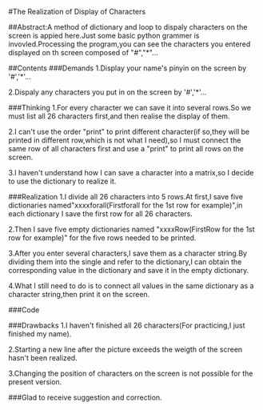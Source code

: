 #The Realization of Display of Characters

##Abstract:A method of dictionary and loop to dispaly characters on the screen is appied here.Just some basic python grammer is invovled.Processing the program,you can see the characters you entered displayed on th screen composed of "#","*"...

##Contents
###Demands
1.Display your name's pinyin on the screen by '#','*'...

2.Dispaly any characters you put in on the screen by '#','*'...

###Thinking
1.For every character we can save it into several rows.So we must list all 26 characters first,and then realise the display of them.

2.I can't use the order "print" to print different character(if so,they will be printed in different row,which is not what I need),so I must connect the same row of all characters first and use a "print" to print all rows on the screen.

3.I haven't understand how I can save a character into a matrix,so I decide to use the dictionary to realize it.

###Realization
1.I divide all 26 characters into 5 rows.At first,I save five dictionaries named"xxxxforall(Firstforall for the 1st row for example)",in each dictionary I save the first row for all 26 characters.

2.Then I save five empty dictionaries named "xxxxRow(FirstRow for the 1st row for example)" for the five rows needed to be printed.

3.After you enter several characters,I save them as a character string.By dividing them into the single and refer to the dictionary,I can obtain the corresponding value in the dictionary and save it in the empty dictionary.

4.What I still need to do is to connect all values in the same dictionary as a character string,then print it on the screen.

###Code



###Drawbacks
1.I haven't finished all 26 characters(For practicing,I just finished my name).

2.Starting a new line after the picture exceeds the weigth of the screen hasn't been realized.

3.Changing the position of characters on the screen is not possible for the present version.

###Glad to receive suggestion and correction.
